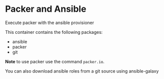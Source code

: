 # Packer and Ansible

Execute packer with the ansible provisioner

This container contains the following packages:

-   ansible
-   packer
-   git

**Note** to use packer use the command `packer.io`.

You can also download ansible roles from a git source using ansible-galaxy
